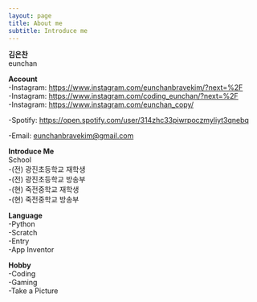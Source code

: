 ```yaml
---
layout: page
title: About me
subtitle: Introduce me
---
```


**김은찬**  
eunchan  
  
**Account**  
-Instagram: https://www.instagram.com/eunchanbravekim/?next=%2F  
-Instagram: https://www.instagram.com/coding_eunchan/?next=%2F  
-Instagram: https://www.instagram.com/eunchan_copy/  
  
-Spotify: https://open.spotify.com/user/314zhc33piwrpoczmyliyt3qnebq  
  
-Email: eunchanbravekim@gmail.com  

**Introduce Me**  
School  
-(전) 광진초등학교 재학생  
-(전) 광진초등학교 방송부  
-(현) 죽전중학교 재학생  
-(현) 죽전중학교 방송부  
  
**Language**  
-Python  
-Scratch  
-Entry  
-App Inventor  
  
**Hobby**  
-Coding  
-Gaming  
-Take a Picture

